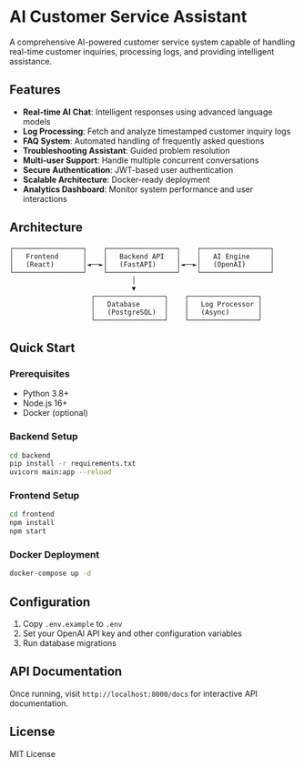 # AI Customer Service Assistant

A comprehensive AI-powered customer service system capable of handling real-time customer inquiries, processing logs, and providing intelligent assistance.

## Features

- **Real-time AI Chat**: Intelligent responses using advanced language models
- **Log Processing**: Fetch and analyze timestamped customer inquiry logs
- **FAQ System**: Automated handling of frequently asked questions
- **Troubleshooting Assistant**: Guided problem resolution
- **Multi-user Support**: Handle multiple concurrent conversations
- **Secure Authentication**: JWT-based user authentication
- **Scalable Architecture**: Docker-ready deployment
- **Analytics Dashboard**: Monitor system performance and user interactions

## Architecture

```
┌─────────────────┐    ┌─────────────────┐    ┌─────────────────┐
│   Frontend      │    │   Backend API   │    │   AI Engine     │
│   (React)       │◄──►│   (FastAPI)     │◄──►│   (OpenAI)      │
└─────────────────┘    └─────────────────┘    └─────────────────┘
                              │
                              ▼
                    ┌─────────────────┐    ┌─────────────────┐
                    │   Database      │    │   Log Processor │
                    │   (PostgreSQL)  │    │   (Async)       │
                    └─────────────────┘    └─────────────────┘
```

## Quick Start

### Prerequisites
- Python 3.8+
- Node.js 16+
- Docker (optional)

### Backend Setup
```bash
cd backend
pip install -r requirements.txt
uvicorn main:app --reload
```

### Frontend Setup
```bash
cd frontend
npm install
npm start
```

### Docker Deployment
```bash
docker-compose up -d
```

## Configuration

1. Copy `.env.example` to `.env`
2. Set your OpenAI API key and other configuration variables
3. Run database migrations

## API Documentation

Once running, visit `http://localhost:8000/docs` for interactive API documentation.

## License

MIT License

